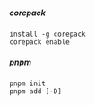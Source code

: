 ##### corepack
```
install -g corepack
corepack enable
```

##### pnpm
```
pnpm init
pnpm add [-D]
```
